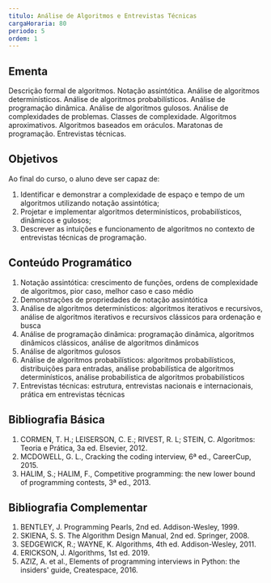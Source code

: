 ```yaml
---
titulo: Análise de Algoritmos e Entrevistas Técnicas
cargaHoraria: 80
periodo: 5
ordem: 1
---
```


## Ementa

Descrição formal de algoritmos. Notação assintótica. Análise de algoritmos determinísticos. Análise de algoritmos probabilísticos. Análise de programação dinâmica. Análise de algoritmos gulosos. Análise de complexidades de problemas. Classes de complexidade. Algoritmos aproximativos. Algoritmos baseados em oráculos. Maratonas de programação. Entrevistas técnicas.

## Objetivos

Ao final do curso, o aluno deve ser capaz de:

1. Identificar e demonstrar a complexidade de espaço e tempo de um algoritmos utilizando notação assintótica;
2. Projetar e implementar algoritmos determinísticos, probabilísticos, dinâmicos e gulosos;
3. Descrever as intuições e funcionamento de algoritmos no contexto de entrevistas técnicas de programação.

## Conteúdo Programático

1. Notação assintótica: crescimento de funções, ordens de complexidade de algoritmos, pior caso, melhor caso e caso médio
2. Demonstrações de propriedades de notação assintótica
3. Análise de algoritmos determinísticos: algoritmos iterativos e recursivos, análise de algoritmos iterativos e recursivos clássicos para ordenação e busca
4. Análise de programação dinâmica: programação dinâmica, algoritmos dinâmicos clássicos, análise de algoritmos dinâmicos
5. Análise de algoritmos gulosos
6. Análise de algoritmos probabilísticos: algoritmos probabilísticos, distribuições para entradas, análise probabilística de algoritmos determinísticos, análise probabilística de algoritmos probabilísticos
7. Entrevistas técnicas: estrutura, entrevistas nacionais e internacionais, prática em entrevistas técnicas

## Bibliografia Básica

1. CORMEN, T. H.; LEISERSON, C. E.; RIVEST, R. L; STEIN, C. Algoritmos: Teoria e Prática, 3a ed. Elsevier, 2012.
2. MCDOWELL, G. L., Cracking the coding interview, 6ª ed., CareerCup, 2015.
3. HALIM, S.; HALIM, F., Competitive programming: the new lower bound of programming contests, 3ª ed., 2013.

## Bibliografia Complementar

1. BENTLEY, J. Programming Pearls, 2nd ed. Addison-Wesley, 1999.
2. SKIENA, S. S. The Algorithm Design Manual, 2nd ed. Springer, 2008.
3. SEDGEWICK, R.; WAYNE, K. Algorithms, 4th ed. Addison-Wesley, 2011.
4. ERICKSON, J. Algorithms, 1st ed. 2019.
5. AZIZ, A. et al., Elements of programming interviews in Python: the insiders' guide, Createspace, 2016.

